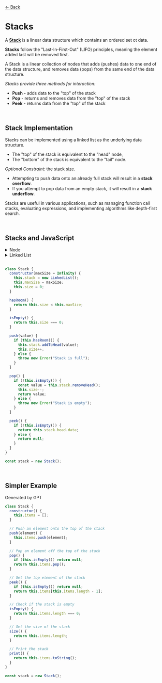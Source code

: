[&larr; Back](./README.md)

# Stacks

A [**Stack**](https://github.com/trekhleb/javascript-algorithms/tree/master/src/data-structures/stack) is a linear data structure which contains an ordered set ot data.

**Stacks** follow the "Last-In-First-Out" (LIFO) principles, meaning the element added last will be removed first.

A Stack is a linear collection of nodes that adds (pushes) data to one end of the data structure, and removes data (pops) from the same end of the data structure.

_Stacks provide three methods for interaction:_

- **Push** - adds data to the "top" of the stack
- **Pop** - returns and removes data from the "top" of the stack
- **Peek** - returns data from the "top" of the stack

<br>

## Stack Implementation

Stacks can be implemented using a linked list as the underlying data structure.

- The "top" of the stack is equivalent to the "head" node,
- The "bottom" of the stack is equivalent to the "tail" node.

_Optional Constraint:_ the stack size.

- Attempting to push data onto an already full stack will result in a **stack overflow**.
- If you attempt to pop data from an empty stack, it will result in a **stack underflow**.

Stacks are useful in various applications, such as managing function call stacks, evaluating expressions, and implementing algorithms like depth-first search.

<br>

## Stacks and JavaScript

<details>
<summary>Node</summary>

```js
class Node {
  constructor(data) {
    this.data = data;
    this.next = null;
  }

  setNextNode(node) {
    if (!(node instanceof Node)) throw new Error();
    this.next = node;
  }

  getNextNode() {
    return this.next;
  }
}
```

<br>

</details>

<details>
<summary>Linked List</summary>

```js
class LinkedList {
  constructor() {
    this.head = null;
  }

  addToHead(value) {
    const nextNode = new Node(value);
    const currentHead = this.head;
    this.head = nextNode;
    if (currentHead) this.head.setNextNode(currentHead);
  }

  removeHead() {
    const removedHead = this.head;
    if (!removedHead) return;
    if (removedHead.next) this.head = removedHead.next;
    return removedHead.data;
  }
}
```

<br>

</details>

<br>

```js
class Stack {
  constructor(maxSize = Infinity) {
    this.stack = new LinkedList();
    this.maxSize = maxSize;
    this.size = 0;
  }

  hasRoom() {
    return this.size < this.maxSize;
  }

  isEmpty() {
    return this.size === 0;
  }

  push(value) {
    if (this.hasRoom()) {
      this.stack.addToHead(value);
      this.size++;
    } else {
      throw new Error("Stack is full");
    }
  }

  pop() {
    if (!this.isEmpty()) {
      const value = this.stack.removeHead();
      this.size--;
      return value;
    } else {
      throw new Error("Stack is empty");
    }
  }

  peek() {
    if (!this.isEmpty()) {
      return this.stack.head.data;
    } else {
      return null;
    }
  }
}

const stack = new Stack();
```

<br>

## Simpler Example

Generated by GPT

```js
class Stack {
  constructor() {
    this.items = [];
  }

  // Push an element onto the top of the stack
  push(element) {
    this.items.push(element);
  }

  // Pop an element off the top of the stack
  pop() {
    if (this.isEmpty()) return null;
    return this.items.pop();
  }

  // Get the top element of the stack
  peek() {
    if (this.isEmpty()) return null;
    return this.items[this.items.length - 1];
  }

  // Check if the stack is empty
  isEmpty() {
    return this.items.length === 0;
  }

  // Get the size of the stack
  size() {
    return this.items.length;
  }

  // Print the stack
  print() {
    return this.items.toString();
  }
}

const stack = new Stack();
```

<br>
